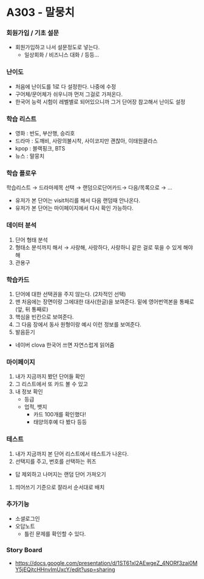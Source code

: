 # A303 - 말뭉치



### 회원가입 / 기초 설문

- 회원가입하고 나서 설문정도로 넣는다.
  - 일상회화 / 비즈니스 대화 / 등등...

### 난이도

- 처음에 난이도를 1로 다 설정한다. 나중에 수정
- 구어체/문어체가 쉬우니까 먼저 그걸로 가져온다.
- 한국어 능력 시험이 레벨별로 되어있으니까 그거 단어장 참고해서 난이도 설정

### 학습 리스트

- 영화 : 반도, 부산행, 승리호
- 드라마 : 도깨비, 사랑의불시착, 사이코지만 괜찮아, 이태원클라스
- kpop : 블랙핑크, BTS
- 뉴스 : 말뭉치

### 학습 플로우

학습리스트 → 드라마제목 선택 → 랜덤으로단어카드→ 다음/목록으로 → ...

- 유저가 본 단어는 visit처리를 해서 다음 랜덤때 안나온다.
- 유저가 본 단어는 마이페이지에서 다시 확인 가능하다.

### 데이터 분석

1. 단어 형태 분석
2. 형태소 분석까지 해서 → 사랑해, 사랑하다, 사랑하니 같은 걸로 묶을 수 있게 해야해
3. 관용구

### 학습카드

1. 단어에 대한 선택권을 주지 않는다. (2차적인 선택)
2. 맨 처음에는 장면이랑 그에대한 대사(한글)을 보여준다. 밑에 영어번역본을 통째로 (앞, 뒤 통째로)
3. 핵심을 빈칸으로 보여준다.
4. 그 다음 장에서 동사 원형이랑 예시 이런 정보를 보여준다.
5. 발음듣기

- 네이버 clova 한국어 쓰면 자연스럽게 읽어줌

### 마이페이지

1. 내가 지금까지 봤던 단어들 확인
2. 그 리스트에서 또 카드 볼 수 있고
3. 내 정보 확인
   - 등급
   - 업적, 뱃지
     - 카드 100개를 확인했다!
     - 태양의후예 다 봤다 등등

### 테스트

1. 내가 지금까지 본 단어 리스트에서 테스트가 나온다.
2. 선택지를 주고, 번호를 선택하는 퀴즈

- 답 제외하고 나머지는 랜덤 단어 가져오기

1. 띄어쓰기 기준으로 잘라서 순서대로 배치

### 추가기능

- 소셜로그인
- 오답노트
  - 틀린 문제를 확인할 수 있다.

### Story Board

- https://docs.google.com/presentation/d/1ST61xl2AEwgeZ_4NORf3zai0MY5jEQjtcHHnvImUxcY/edit?usp=sharing